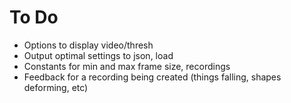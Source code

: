 # To Do
- Options to display video/thresh
- Output optimal settings to json, load
- Constants for min and max frame size, recordings 
- Feedback for a recording being created (things falling, shapes deforming, etc)
